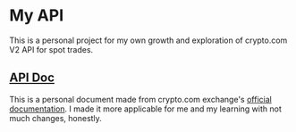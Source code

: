 # My API

This is a personal project for my own growth and exploration of crypto.com V2 API for spot trades.

## [API Doc](api-doc.md)

This is a personal document made from crypto.com exchange's [official documentation](https://exchange-docs.crypto.com/spot/index.html). I made it more applicable for me and my learning with not much changes, honestly.
